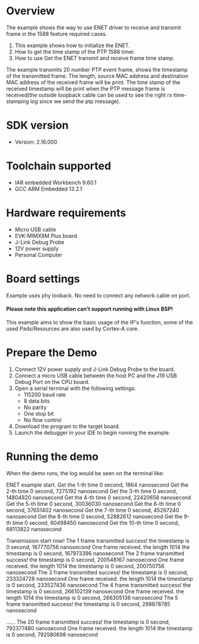 Overview
========

The example shows the way to use ENET driver to
 receive and transmit frame in the 1588 feature required cases.

1. This example shows how to initialize the ENET.
2. How to get the time stamp of the PTP 1588 timer.
3. How to use Get the ENET transmit and receive frame time stamp.

The example transmits 20 number PTP event frame, shows the timestamp of the transmitted frame.
The length, source MAC address and destination MAC address of the received frame will be print.
The time stamp of the received timestamp will be print when the PTP message frame is received(the outside loopback cable can be used to see the right rx time-stamping log since we send the ptp message).

SDK version
===========
- Version: 2.16.000

Toolchain supported
===================
- IAR embedded Workbench  9.60.1
- GCC ARM Embedded  13.2.1

Hardware requirements
=====================
- Micro USB cable
- EVK-MIMX8M Plus board
- J-Link Debug Probe
- 12V power supply
- Personal Computer

Board settings
==============
Example uses phy looback. No need to connect any network cable on port.

#### Please note this application can't support running with Linux BSP! ####
This example aims to show the basic usage of the IP's function, some of the used Pads/Resources are also used by Cortex-A core.

Prepare the Demo
================
1.  Connect 12V power supply and J-Link Debug Probe to the board.
2.  Connect a micro USB cable between the host PC and the J19 USB Debug Port on the CPU board.
3.  Open a serial terminal with the following settings:
    - 115200 baud rate
    - 8 data bits
    - No parity
    - One stop bit
    - No flow control
4.  Download the program to the target board.
5.  Launch the debugger in your IDE to begin running the example.

Running the demo
================
When the demo runs, the log would be seen on the terminal like:

ENET example start.
 Get the 1-th time 0 second, 1864 nanosecond
 Get the 2-th time 0 second, 7275192 nanosecond
 Get the 3-th time 0 second, 14804820 nanosecond
 Get the 4-th time 0 second, 22420658 nanosecond
 Get the 5-th time 0 second, 30036030 nanosecond
 Get the 6-th time 0 second, 37651402 nanosecond
 Get the 7-th time 0 second, 45267240 nanosecond
 Get the 8-th time 0 second, 52882612 nanosecond
 Get the 9-th time 0 second, 60498450 nanosecond
 Get the 10-th time 0 second, 68113822 nanosecond

Transmission start now!
The 1 frame transmitted success!
 the timestamp is 0 second, 167770756 nanosecond
 One frame received. the length 1014
 the timestamp is 0 second, 167973396 nanosecond
The 2 frame transmitted success!
 the timestamp is 0 second, 200548167 nanosecond
 One frame received. the length 1014
 the timestamp is 0 second, 200750756 nanosecond
The 3 frame transmitted success!
 the timestamp is 0 second, 233324728 nanosecond
 One frame received. the length 1014
 the timestamp is 0 second, 233527436 nanosecond
The 4 frame transmitted success!
 the timestamp is 0 second, 266102139 nanosecond
 One frame received. the length 1014
 the timestamp is 0 second, 266305136 nanosecond
The 5 frame transmitted success!
 the timestamp is 0 second, 298878785 nanosecond

......
The 20 frame transmitted success!
 the timestamp is 0 second, 792377480 nanosecond
 One frame received. the length 1014
 the timestamp is 0 second, 792580698 nanosecond
